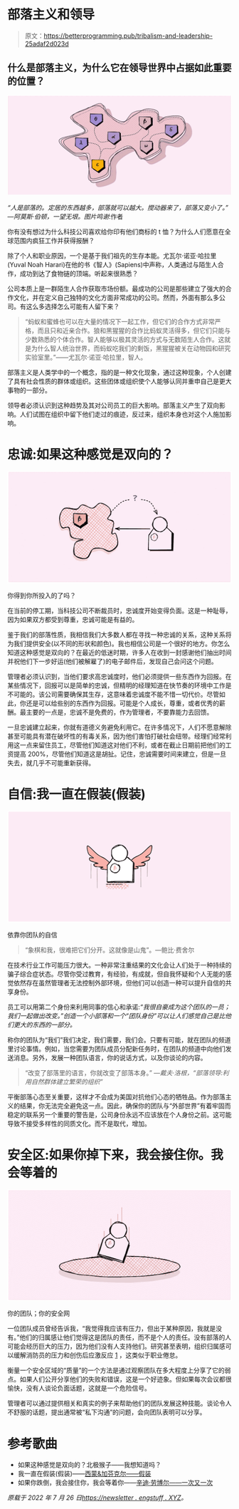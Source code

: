 # 部落主义和领导

> 原文：<https://betterprogramming.pub/tribalism-and-leadership-25adaf2d023d>

## 什么是部落主义，为什么它在领导世界中占据如此重要的位置？

![](img/ef729ff1830a8c7c7dbb620633b3c3af.png)

*“人是部落的。定居的东西越多，部落就可以越大。搅动器来了，部落又变小了。”* *—阿莫斯·伯顿，一望无垠。图片鸣谢*:作者

你有没有想过为什么科技公司喜欢给你印有他们商标的 t 恤？为什么人们愿意在全球范围内疯狂工作并获得报酬？

除了个人和职业原因，一个是基于我们祖先的生存本能。尤瓦尔·诺亚·哈拉里(Yuval Noah Harari)在他的书《智人》(Sapiens)中声称，人类通过与陌生人合作，成功到达了食物链的顶端。听起来很熟悉？

公司本质上是一群陌生人合作获取市场份额。最成功的公司是那些建立了强大的合作文化，并在定义自己独特的文化方面非常成功的公司。然而，外面有那么多公司。有这么多选择怎么可能有人留下来？

> “蚂蚁和蜜蜂也可以在大量的情况下一起工作，但它们的合作方式非常严格，而且只和近亲合作。狼和黑猩猩的合作比蚂蚁灵活得多，但它们只能与少数熟悉的个体合作。智人能够以极其灵活的方式与无数陌生人合作。这就是为什么智人统治世界，而蚂蚁吃我们的剩饭，黑猩猩被关在动物园和研究实验室里。”——尤瓦尔·诺亚·哈拉里，智人。

部落主义是人类学中的一个概念，指的是一种文化现象，通过这种现象，个人创建了具有社会性质的群体或组织。这些团体或组织使个人能够认同并重申自己是更大事物的一部分。

领导者必须认识到这种趋势及其对公司员工的巨大影响。部落主义产生了双向影响。人们试图在组织中留下他们走过的痕迹，反过来，组织本身也对这个人施加影响。

# 忠诚:如果这种感觉是双向的？

![](img/b26432f125a56409a5fb57a945556c9d.png)

你得到你所投入的了吗？

在当前的停工期，当科技公司不断裁员时，忠诚度开始变得负面。这是一种耻辱，因为如果双方都受到尊重，忠诚可能是有益的。

鉴于我们的部落性质，我相信我们大多数人都在寻找一种忠诚的关系，这种关系将为我们提供安全(以不同的形状和颜色)。我也相信公司是一个很好的地方。你怎么知道这种感觉是双向的？在最近的低迷时期，许多人在收到一封感谢他们抽出时间并祝他们下一步好运(他们被解雇了)的电子邮件后，发现自己会问这个问题。

管理者必须认识到，当他们要求高忠诚度时，他们必须提供一些东西作为回报。在某些情况下，回报可以是简单的忠诚，但精明的经理知道在快节奏的环境中工作是不可能的。该公司需要确保其生存，这意味着忠诚度不能不惜一切代价。尽管如此，你还是可以给些别的东西作为回报。可能是个人成长，尊重，或者优秀的薪酬。最主要的一点是，忠诚不是免费的，作为管理者，不要靠能力去回馈。

一旦忠诚建立起来，你就有道德义务避免利用它。在许多情况下，人们不愿意解除甚至可能具有潜在破坏性的有毒关系，因为他们害怕打破社会纽带。经理们经常利用这一点来留住员工，尽管他们知道这对他们不利，或者在截止日期前把他们的工资提高 200%，尽管他们知道这是胡扯。记住，忠诚需要时间来建立，但是一旦失去，就几乎不可能重新获得。

# 自信:我一直在假装(假装)

![](img/2b81cca2387730a67418e535b99f6ef8.png)

依靠你团队的自信

> “象棋和我，很难把它们分开。这就像是山鬼”。—鲍比·费舍尔

在技术行业工作可能压力很大。一种非常注重结果的文化会让人们处于一种持续的骗子综合症状态。尽管你受过教育，有经验，有成就，但自我怀疑和个人无能的感觉依然存在虽然管理者无法控制外部环境，但他们可以创造一种可以提升自信的共享身份。

员工可以用第二个身份来利用同事的信心和承诺:*“我很自豪成为这个团队的一员；我们一起做出改变。”创造一个小部落和一个“团队身份”可以让人们感觉自己是比他们更大的东西的一部分。*

称你的团队为“我们”我们决定，我们需要，我们会。只要有可能，就在团队的频道里讨论事情。例如，当您需要为团队成员分配新任务时，在团队的频道中向他们发送消息。另外，发展一种团队语言，你的说话方式，以及你谈论的内容。

> “改变了部落里的语言，你就改变了部落本身。” *―戴夫·洛根，“部落领导:利用自然群体建立繁荣的组织”*

平衡部落心态至关重要，这样才不会成为美国对抗他们心态的牺牲品。作为部落主义的结果，你无法完全避免这一点。因此，确保你的团队与“外部世界”有着牢固而稳定的联系另一个重要的警告是，公司身份永远不应该放在个人身份之前。这可能导致不接受多样性的同质文化。而不是取代，增加。

# 安全区:如果你掉下来，我会接住你。我会等着的

![](img/955a71bc1f482094b0c19fd241a31acb.png)

你的团队；你的安全网

一位团队成员曾经告诉我，“我觉得我应该有压力，但出于某种原因，我就是没有。”他们的归属感让他们觉得这是团队的责任，而不是个人的责任。没有部落的人可能会经历巨大的压力，因为他们没有人支持他们。研究甚至表明，组织归属感可以缓解消防员的压力和创伤后应激反应 [1](https://newsletter.engstuff.xyz/p/tribalism-and-leadership#footnote-1) ，这类似于职业倦怠。

衡量一个安全区域的“质量”的一个方法是通过观察团队在多大程度上分享了它的弱点。如果人们公开分享他们的失败和错误，这是一个好迹象。但如果每次会议都很愉快，没有人谈论负面话题，这就是一个危险信号。

管理者可以通过提供相关和真实的例子来帮助他们的团队发展这种技能。谈论令人不舒服的话题，提出通常被“私下沟通”的问题，会向团队表明可以分享。

# **参考歌曲**

*   如果这种感觉是双向的？北极猴子——我想知道吗？
*   我一直在假装(假装)——[西蒙&加芬克尔——假装](https://www.youtube.com/watch?v=XLjHt5tkRFo)
*   如果你跌倒，我会接住你，我会等着你——[辛迪·劳博尔——一次又一次](https://www.youtube.com/watch?v=VdQY7BusJNU)

*原载于 2022 年 7 月 26 日*[*https://newsletter . engstuff . XYZ*](https://newsletter.engstuff.xyz/p/tribalism-and-leadership)*。*